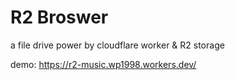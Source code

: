 # R2 Broswer
a file drive power by cloudflare worker & R2 storage

demo: https://r2-music.wp1998.workers.dev/